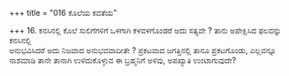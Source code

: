 +++
title = "016 ಕೊಲೆಯ ಕವತೆಯ"

+++
16. ಕನಸಿನಲ್ಲಿ ಕೊಲೆ ಸುಲಿಗೆಗಳಿಗೆ ಒಳಗಾಗಿ ಕಳವಳಗೊಂಡರೆ ಅದು ಸತ್ಯವೇ ? ತಾನು ಅಪೇಕ್ಷಿಸಿದ ಫಲವನ್ನು ಕನಸಿನಲ್ಲಿ   
ಅನುಭವಿಸಿದರೆ ಅದು ನಿಜವಾದ ಅನುಭವವಾದೀತೇ ? ಪ್ರಕಟವಾದ ಜಗತ್ತಿನಲ್ಲಿ ತಾನೂ ಪ್ರಕಟಗೊಂಡು, ಎಲ್ಲವನ್ನೂ ನಾಶಮಾಡಿ  ತಾನೇ ತಾನಾಗಿ ಉಳಿದುಕೊಳ್ಳುವ ಈ ಬ್ರಹ್ಮನಿಗೆ  ಅಳಿವು, ಅಪಖ್ಯಾತಿ ಉಂಟಾಗುವುದೇ?